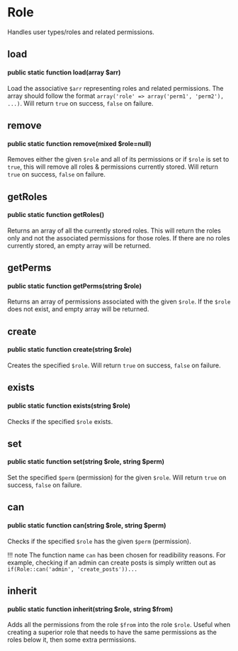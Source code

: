 # Role
Handles user types/roles and related permissions.

## load
#### public static function load(array $arr)
Load the associative `$arr` representing roles and related permissions. The
array should follow the format `array('role' => array('perm1', 'perm2'), ...)`. Will
return `true` on success, `false` on failure.

## remove
#### public static function remove(mixed $role=null)
Removes either the given `$role` and all of its permissions or if `$role` is set to
`true`, this will remove all roles & permissions currently stored. Will return `true` on
success, `false` on failure.

## getRoles
#### public static function getRoles()
Returns an array of all the currently stored roles. This will return the roles only
and not the associated permissions for those roles. If there are no roles currently
stored, an empty array will be returned.

## getPerms
#### public static function getPerms(string $role)
Returns an array of permissions associated with the given `$role`. If the `$role`
does not exist, and empty array will be returned.

## create
#### public static function create(string $role)
Creates the specified `$role`. Will return `true` on success, `false` on failure.

## exists
#### public static function exists(string $role)
Checks if the specified `$role` exists.

## set
#### public static function set(string $role, string $perm)
Set the specified `$perm` (permission) for the given `$role`. Will return `true`
on success, `false` on failure.

## can
#### public static function can(string $role, string $perm)
Checks if the specified `$role` has the given `$perm` (permission).

!!! note
    The function name `can` has been chosen for readibility reasons. For example,
    checking if an admin can create posts is simply written out as
    `if(Role::can('admin', 'create_posts'))...`

## inherit
#### public static function inherit(string $role, string $from)
Adds all the permissions from the role `$from` into the role `$role`. Useful when
creating a superior role that needs to have the same permissions as the roles below it,
then some extra permissions.
